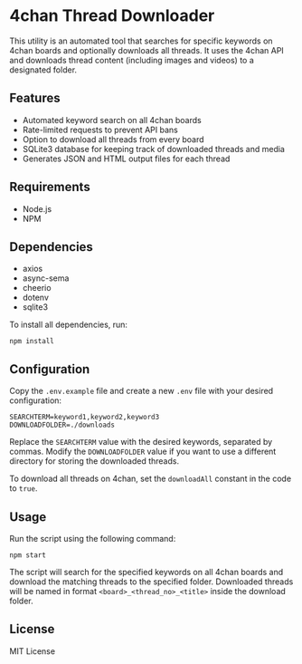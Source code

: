 # 4chan Thread Downloader

This utility is an automated tool that searches for specific keywords on 4chan boards and optionally downloads all threads. It uses the 4chan API and downloads thread content (including images and videos) to a designated folder.

## Features

- Automated keyword search on all 4chan boards
- Rate-limited requests to prevent API bans
- Option to download all threads from every board
- SQLite3 database for keeping track of downloaded threads and media
- Generates JSON and HTML output files for each thread

## Requirements

- Node.js
- NPM

## Dependencies

- axios
- async-sema
- cheerio
- dotenv
- sqlite3

To install all dependencies, run:

```
npm install
```

## Configuration

Copy the `.env.example` file and create a new `.env` file with your desired configuration:

```
SEARCHTERM=keyword1,keyword2,keyword3
DOWNLOADFOLDER=./downloads
```

Replace the `SEARCHTERM` value with the desired keywords, separated by commas. Modify the `DOWNLOADFOLDER` value if you want to use a different directory for storing the downloaded threads.

To download all threads on 4chan, set the `downloadAll` constant in the code to `true`.

## Usage

Run the script using the following command:

```
npm start
```

The script will search for the specified keywords on all 4chan boards and download the matching threads to the specified folder. Downloaded threads will be named in format `<board>_<thread_no>_<title>` inside the download folder.

## License

MIT License
